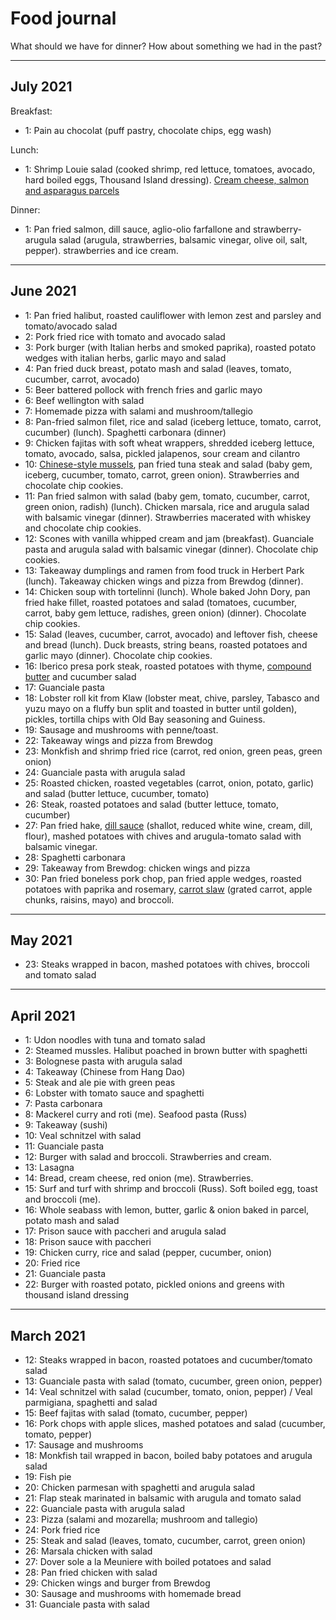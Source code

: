 # Food journal

What should we have for dinner? How about something we had in the past?

****

## July 2021

Breakfast:
- 1: Pain au chocolat (puff pastry, chocolate chips, egg wash)

Lunch:
- 1: Shrimp Louie salad (cooked shrimp, red lettuce, tomatoes, avocado, hard boiled eggs, Thousand Island dressing). [Cream cheese, salmon and asparagus parcels](https://www.bbcgoodfood.com/recipes/creamy-asparagus-puffs)

Dinner:
- 1: Pan fried salmon, dill sauce, aglio-olio farfallone and strawberry-arugula salad (arugula, strawberries, balsamic vinegar, olive oil, salt, pepper). strawberries and ice cream.

****

## June 2021

- 1: Pan fried halibut, roasted cauliflower with lemon zest and parsley and tomato/avocado salad
- 2: Pork fried rice with tomato and avocado salad
- 3: Pork burger (with Italian herbs and smoked paprika), roasted potato wedges with italian herbs, garlic mayo and salad
- 4: Pan fried duck breast, potato mash and salad (leaves, tomato, cucumber, carrot, avocado)
- 5: Beer battered pollock with french fries and garlic mayo
- 6: Beef wellington with salad
- 7: Homemade pizza with salami and mushroom/tallegio 
- 8: Pan-fried salmon filet, rice and salad (iceberg lettuce, tomato, carrot, cucumber) (lunch). Spaghetti carbonara (dinner)
- 9: Chicken fajitas with soft wheat wrappers, shredded iceberg lettuce, tomato, avocado, salsa, pickled jalapenos, sour cream and cilantro
- 10: [Chinese-style mussels](https://schoolofwok.co.uk/tips-and-recipes/chilli-and-garlic-mussels), pan fried tuna steak and salad (baby gem, iceberg, cucumber, tomato, carrot, green onion). Strawberries and chocolate chip cookies.
- 11: Pan fried salmon with salad (baby gem, tomato, cucumber, carrot, green onion, radish) (lunch). Chicken marsala, rice and arugula salad with balsamic vinegar (dinner). Strawberries macerated with whiskey and chocolate chip cookies.
- 12: Scones with vanilla whipped cream and jam (breakfast). Guanciale pasta and arugula salad with balsamic vinegar (dinner). Chocolate chip cookies.
- 13: Takeaway dumplings and ramen from food truck in Herbert Park (lunch). Takeaway chicken wings and pizza from Brewdog (dinner).
- 14: Chicken soup with tortelinni (lunch). Whole baked John Dory, pan fried hake fillet, roasted potatoes and salad (tomatoes, cucumber, carrot, baby gem lettuce, radishes, green onion) (dinner). Chocolate chip cookies.
- 15: Salad (leaves, cucumber, carrot, avocado) and leftover fish, cheese and bread (lunch). Duck breasts, string beans, roasted potatoes and garlic mayo (dinner). Chocolate chip cookies.
- 16: Iberico presa pork steak, roasted potatoes with thyme, [compound butter](https://www.bascofinefoods.com/spanish-recipes/presa-iberica-with-cafe-de-paris-butter/) and cucumber salad
- 17: Guanciale pasta
- 18: Lobster roll kit from Klaw (lobster meat, chive, parsley, Tabasco and yuzu mayo on a fluffy bun split and toasted in butter until golden), pickles, tortilla chips with Old Bay seasoning and Guiness.
- 19: Sausage and mushrooms with penne/toast.
- 22: Takeaway wings and pizza from Brewdog
- 23: Monkfish and shrimp fried rice (carrot, red onion, green peas, green onion)
- 24: Guanciale pasta with arugula salad      
- 25: Roasted chicken, roasted vegetables (carrot, onion, potato, garlic) and salad (butter lettuce, cucumber, tomato)   
- 26: Steak, roasted potatoes and salad (butter lettuce, tomato, cucumber)
- 27: Pan fried hake, [dill sauce](https://sexycuisine.wordpress.com/2014/02/04/baked-hake-with-a-creamy-dill-sauce/) (shallot, reduced white wine, cream, dill, flour), mashed potatoes with chives and arugula-tomato salad with balsamic vinegar.   
- 28: Spaghetti carbonara
- 29: Takeaway from Brewdog: chicken wings and pizza
- 30: Pan fried boneless pork chop, pan fried apple wedges, roasted potatoes with paprika and rosemary, [carrot slaw](https://www.simplyrecipes.com/recipes/classic_carrot_salad/) (grated carrot, apple chunks, raisins, mayo) and broccoli.                                     

****

## May 2021

- 23: Steaks wrapped in bacon, mashed potatoes with chives, broccoli and tomato salad

****

## April 2021

- 1: Udon noodles with tuna and tomato salad
- 2: Steamed mussles. Halibut poached in brown butter with spaghetti
- 3: Bolognese pasta with arugula salad
- 4: Takeaway (Chinese from Hang Dao)
- 5: Steak and ale pie with green peas
- 6: Lobster with tomato sauce and spaghetti
- 7: Pasta carbonara
- 8: Mackerel curry and roti (me). Seafood pasta (Russ)
- 9: Takeaway (sushi)
- 10: Veal schnitzel with salad
- 11: Guanciale pasta
- 12: Burger with salad and broccoli. Strawberries and cream.
- 13: Lasagna
- 14: Bread, cream cheese, red onion (me). Strawberries.
- 15: Surf and turf with shrimp and broccoli (Russ). Soft boiled egg, toast and broccoli (me).
- 16: Whole seabass with lemon, butter, garlic & onion baked in parcel, potato mash and salad
- 17: Prison sauce with paccheri and arugula salad
- 18: Prison sauce with paccheri
- 19: Chicken curry, rice and salad (pepper, cucumber, onion)
- 20: Fried rice
- 21: Guanciale pasta
- 22: Burger with roasted potato, pickled onions and greens with thousand island dressing

****

## March 2021

- 12: Steaks wrapped in bacon, roasted potatoes and cucumber/tomato salad
- 13: Guanciale pasta with salad (tomato, cucumber, green onion, pepper)
- 14: Veal schnitzel with salad (cucumber, tomato, onion, pepper) / Veal parmigiana, spaghetti and salad
- 15: Beef fajitas with salad (tomato, cucumber, pepper)
- 16: Pork chops with apple slices, mashed potatoes and salad (cucumber, tomato, pepper)
- 17: Sausage and mushrooms
- 18: Monkfish tail wrapped in bacon, boiled baby potatoes and arugula salad
- 19: Fish pie
- 20: Chicken parmesan with spaghetti and arugula salad
- 21: Flap steak marinated in balsamic with arugula and tomato salad
- 22: Guanciale pasta with arugula salad
- 23: Pizza (salami and mozarella; mushroom and tallegio)
- 24: Pork fried rice
- 25: Steak and salad (leaves, tomato, cucumber, carrot, green onion)
- 26: Marsala chicken with salad
- 27: Dover sole a la Meuniere with boiled potatoes and salad
- 28: Pan fried chicken with salad
- 29: Chicken wings and burger from Brewdog
- 30: Sausage and mushrooms with homemade bread
- 31: Guanciale pasta with salad



